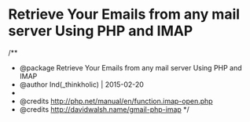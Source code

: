 # Retrieve Your Emails from any mail server Using PHP and IMAP

/**
 * @package Retrieve Your Emails from any mail server Using PHP and IMAP
 * @author Ind(_thinkholic) | 2015-02-20
 *
 * @credits http://php.net/manual/en/function.imap-open.php
 * @credits http://davidwalsh.name/gmail-php-imap
 */
